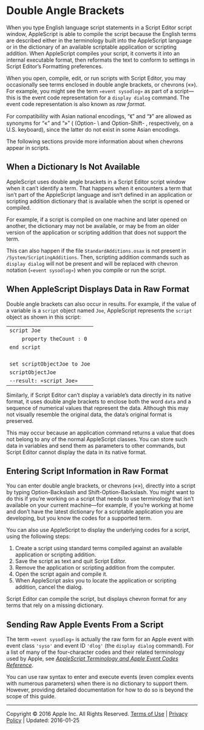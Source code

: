 # Double Angle Brackets

When you type English language script statements in a Script Editor script window, AppleScript is able to compile the script because the English terms are described either in the terminology built into the AppleScript language or in the dictionary of an available scriptable application or scripting addition. When AppleScript compiles your script, it converts it into an internal executable format, then reformats the text to conform to settings in Script Editor’s Formatting preferences.

When you open, compile, edit, or run scripts with Script Editor, you may occasionally see terms enclosed in double angle brackets, or chevrons («»). For example, you might see the term `«event sysodlog»` as part of a script—this is the event code representation for a `display dialog` command. The event code representation is also known as *raw format*.

For compatibility with Asian national encodings, “《” and “》” are allowed as synonyms for “«” and “»” ( (Option- \ and Option-Shift- \, respectively, on a U.S. keyboard), since the latter do not exist in some Asian encodings.

The following sections provide more information about when chevrons appear in scripts.

## When a Dictionary Is Not Available

AppleScript uses double angle brackets in a Script Editor script window when it can’t identify a term. That happens when it encounters a term that isn’t part of the AppleScript language and isn’t defined in an application or scripting addition dictionary that is available when the script is opened or compiled.

For example, if a script is compiled on one machine and later opened on another, the dictionary may not be available, or may be from an older version of the application or scripting addition that does not support the term.

This can also happen if the file `StandardAdditions.osax` is not present in `/System/ScriptingAdditions`. Then, scripting addition commands such as `display dialog` will not be present and will be replaced with chevron notation (`«event sysodlog»`) when you compile or run the script.

## When AppleScript Displays Data in Raw Format

Double angle brackets can also occur in results. For example, if the value of a variable is a `script` object named `Joe`, AppleScript represents the `script` object as shown in this script:

|  |
| --- |
| ``` script Joe ``` |
| ```     property theCount : 0 ``` |
| ``` end script ``` |
| ```   ``` |
| ``` set scriptObjectJoe to Joe ``` |
| ``` scriptObjectJoe ``` |
| ``` --result: «script Joe» ``` |

Similarly, if Script Editor can’t display a variable’s data directly in its native format, it uses double angle brackets to enclose both the word `data` and a sequence of numerical values that represent the data. Although this may not visually resemble the original data, the data’s original format is preserved.

This may occur because an application command returns a value that does not belong to any of the normal AppleScript classes. You can store such data in variables and send them as parameters to other commands, but Script Editor cannot display the data in its native format.

## Entering Script Information in Raw Format

You can enter double angle brackets, or chevrons («»), directly into a script by typing Option-Backslash and Shift-Option-Backslash. You might want to do this if you’re working on a script that needs to use terminology that isn’t available on your current machine—for example, if you’re working at home and don’t have the latest dictionary for a scriptable application you are developing, but you know the codes for a supported term.

You can also use AppleScript to display the underlying codes for a script, using the following steps:

1. Create a script using standard terms compiled against an available application or scripting addition.
2. Save the script as text and quit Script Editor.
3. Remove the application or scripting addition from the computer.
4. Open the script again and compile it.
5. When AppleScript asks you to locate the application or scripting addition, cancel the dialog.

Script Editor can compile the script, but displays chevron format for any terms that rely on a missing dictionary.

## Sending Raw Apple Events From a Script

The term `«event sysodlog»` is actually the raw form for an Apple event with event class `'syso'` and event ID `'dlog'` (the `display dialog` command). For a list of many of the four-character codes and their related terminology used by Apple, see *[AppleScript Terminology and Apple Event Codes Reference](../../../../../releasenotes/AppleScript/ASTerminology_AppleEventCodes/TermsAndCodes.html#//apple_ref/doc/uid/TP40004532)*.

You can use raw syntax to enter and execute events (even complex events with numerous parameters) when there is no dictionary to support them. However, providing detailed documentation for how to do so is beyond the scope of this guide.

  

---

Copyright © 2016 Apple Inc. All Rights Reserved. [Terms of Use](http://www.apple.com/legal/internet-services/terms/site.html) | [Privacy Policy](http://www.apple.com/privacy/) | Updated: 2016-01-25
